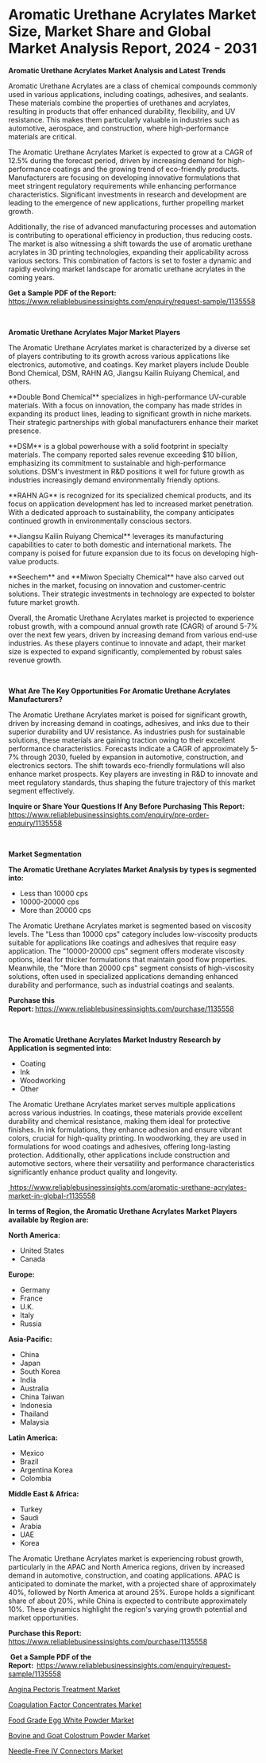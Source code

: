 <p><h1>Aromatic Urethane Acrylates Market Size, Market Share and Global Market Analysis Report, 2024 - 2031</h1></p><p><strong>Aromatic Urethane Acrylates Market Analysis and Latest Trends</strong></p>
<p><p>Aromatic Urethane Acrylates are a class of chemical compounds commonly used in various applications, including coatings, adhesives, and sealants. These materials combine the properties of urethanes and acrylates, resulting in products that offer enhanced durability, flexibility, and UV resistance. This makes them particularly valuable in industries such as automotive, aerospace, and construction, where high-performance materials are critical.</p><p>The Aromatic Urethane Acrylates Market is expected to grow at a CAGR of 12.5% during the forecast period, driven by increasing demand for high-performance coatings and the growing trend of eco-friendly products. Manufacturers are focusing on developing innovative formulations that meet stringent regulatory requirements while enhancing performance characteristics. Significant investments in research and development are leading to the emergence of new applications, further propelling market growth.</p><p>Additionally, the rise of advanced manufacturing processes and automation is contributing to operational efficiency in production, thus reducing costs. The market is also witnessing a shift towards the use of aromatic urethane acrylates in 3D printing technologies, expanding their applicability across various sectors. This combination of factors is set to foster a dynamic and rapidly evolving market landscape for aromatic urethane acrylates in the coming years.</p></p>
<p><strong>Get a Sample PDF of the Report:&nbsp;</strong> <a href="https://www.reliablebusinessinsights.com/enquiry/request-sample/1135558?utm_campaign=904&utm_medium=2&utm_source=Github&utm_content=ia&utm_term=20122024&utm_id=aromatic-urethane-acrylates">https://www.reliablebusinessinsights.com/enquiry/request-sample/1135558</a></p>
<p>&nbsp;</p>
<p><strong>Aromatic Urethane Acrylates Major Market Players</strong></p>
<p><p>The Aromatic Urethane Acrylates market is characterized by a diverse set of players contributing to its growth across various applications like electronics, automotive, and coatings. Key market players include Double Bond Chemical, DSM, RAHN AG, Jiangsu Kailin Ruiyang Chemical, and others.</p><p>**Double Bond Chemical** specializes in high-performance UV-curable materials. With a focus on innovation, the company has made strides in expanding its product lines, leading to significant growth in niche markets. Their strategic partnerships with global manufacturers enhance their market presence.</p><p>**DSM** is a global powerhouse with a solid footprint in specialty materials. The company reported sales revenue exceeding $10 billion, emphasizing its commitment to sustainable and high-performance solutions. DSM's investment in R&D positions it well for future growth as industries increasingly demand environmentally friendly options.</p><p>**RAHN AG** is recognized for its specialized chemical products, and its focus on application development has led to increased market penetration. With a dedicated approach to sustainability, the company anticipates continued growth in environmentally conscious sectors.</p><p>**Jiangsu Kailin Ruiyang Chemical** leverages its manufacturing capabilities to cater to both domestic and international markets. The company is poised for future expansion due to its focus on developing high-value products.</p><p>**Seechem** and **Miwon Specialty Chemical** have also carved out niches in the market, focusing on innovation and customer-centric solutions. Their strategic investments in technology are expected to bolster future market growth.</p><p>Overall, the Aromatic Urethane Acrylates market is projected to experience robust growth, with a compound annual growth rate (CAGR) of around 5-7% over the next few years, driven by increasing demand from various end-use industries. As these players continue to innovate and adapt, their market size is expected to expand significantly, complemented by robust sales revenue growth.</p></p>
<p>&nbsp;</p>
<p><strong>What Are The Key Opportunities For Aromatic Urethane Acrylates Manufacturers?</strong></p>
<p><p>The Aromatic Urethane Acrylates market is poised for significant growth, driven by increasing demand in coatings, adhesives, and inks due to their superior durability and UV resistance. As industries push for sustainable solutions, these materials are gaining traction owing to their excellent performance characteristics. Forecasts indicate a CAGR of approximately 5-7% through 2030, fueled by expansion in automotive, construction, and electronics sectors. The shift towards eco-friendly formulations will also enhance market prospects. Key players are investing in R&D to innovate and meet regulatory standards, thus shaping the future trajectory of this market segment effectively.</p></p>
<p><strong>Inquire or Share Your Questions If Any Before Purchasing This Report:</strong> <a href="https://www.reliablebusinessinsights.com/enquiry/pre-order-enquiry/1135558?utm_campaign=904&utm_medium=2&utm_source=Github&utm_content=ia&utm_term=20122024&utm_id=aromatic-urethane-acrylates">https://www.reliablebusinessinsights.com/enquiry/pre-order-enquiry/1135558</a></p>
<p>&nbsp;</p>
<p><strong>Market Segmentation</strong></p>
<p><strong>The Aromatic Urethane Acrylates Market Analysis by types is segmented into:</strong></p>
<p><ul><li>Less than 10000 cps</li><li>10000-20000 cps</li><li>More than 20000 cps</li></ul></p>
<p><p>The Aromatic Urethane Acrylates market is segmented based on viscosity levels. The "Less than 10000 cps" category includes low-viscosity products suitable for applications like coatings and adhesives that require easy application. The "10000-20000 cps" segment offers moderate viscosity options, ideal for thicker formulations that maintain good flow properties. Meanwhile, the "More than 20000 cps" segment consists of high-viscosity solutions, often used in specialized applications demanding enhanced durability and performance, such as industrial coatings and sealants.</p></p>
<p><strong>Purchase this Report:&nbsp;</strong><a href="https://www.reliablebusinessinsights.com/purchase/1135558?utm_campaign=904&utm_medium=2&utm_source=Github&utm_content=ia&utm_term=20122024&utm_id=aromatic-urethane-acrylates">https://www.reliablebusinessinsights.com/purchase/1135558</a></p>
<p>&nbsp;</p>
<p><strong>The Aromatic Urethane Acrylates Market Industry Research by Application is segmented into:</strong></p>
<p><ul><li>Coating</li><li>Ink</li><li>Woodworking</li><li>Other</li></ul></p>
<p><p>The Aromatic Urethane Acrylates market serves multiple applications across various industries. In coatings, these materials provide excellent durability and chemical resistance, making them ideal for protective finishes. In ink formulations, they enhance adhesion and ensure vibrant colors, crucial for high-quality printing. In woodworking, they are used in formulations for wood coatings and adhesives, offering long-lasting protection. Additionally, other applications include construction and automotive sectors, where their versatility and performance characteristics significantly enhance product quality and longevity.</p></p>
<p><a href="https://www.reliablebusinessinsights.com/aromatic-urethane-acrylates-market-in-global-r1135558?utm_campaign=904&utm_medium=2&utm_source=Github&utm_content=ia&utm_term=20122024&utm_id=aromatic-urethane-acrylates">&nbsp;https://www.reliablebusinessinsights.com/aromatic-urethane-acrylates-market-in-global-r1135558</a></p>
<p><strong>In terms of Region, the Aromatic Urethane Acrylates Market Players available by Region are:</strong></p>
<p>
    <p> <strong> North America: </strong>
        <ul>
            <li>United States</li>
            <li>Canada</li>
        </ul>
        </p> 
    <p> <strong> Europe: </strong>
        <ul>
            <li>Germany</li>
            <li>France</li>
            <li>U.K.</li>
            <li>Italy</li>
            <li>Russia</li>
        </ul>
        </p> 
    <p> <strong> Asia-Pacific: </strong>
        <ul>
            <li>China</li>
            <li>Japan</li>
            <li>South Korea</li>
            <li>India</li>
            <li>Australia</li>
            <li>China Taiwan</li>
            <li>Indonesia</li>
            <li>Thailand</li>
            <li>Malaysia</li>
        </ul>
        </p> 
    <p> <strong> Latin America: </strong>
        <ul>
            <li>Mexico</li>
            <li>Brazil</li>
            <li>Argentina Korea</li>
            <li>Colombia</li>
        </ul>
        </p> 
    <p> <strong> Middle East & Africa: </strong>
        <ul>
            <li>Turkey</li>
            <li>Saudi</li>
            <li>Arabia</li>
            <li>UAE</li>
            <li>Korea</li>
        </ul>
    </p>
    </p>
<p><p>The Aromatic Urethane Acrylates market is experiencing robust growth, particularly in the APAC and North America regions, driven by increased demand in automotive, construction, and coating applications. APAC is anticipated to dominate the market, with a projected share of approximately 40%, followed by North America at around 25%. Europe holds a significant share of about 20%, while China is expected to contribute approximately 10%. These dynamics highlight the region's varying growth potential and market opportunities.</p></p>
<p><strong>Purchase this Report: </strong><a href="https://www.reliablebusinessinsights.com/purchase/1135558?utm_campaign=904&utm_medium=2&utm_source=Github&utm_content=ia&utm_term=20122024&utm_id=aromatic-urethane-acrylates">https://www.reliablebusinessinsights.com/purchase/1135558</a></p>
<p>&nbsp;<strong>Get a Sample PDF of the Report:&nbsp;&nbsp;</strong><a href="https://www.reliablebusinessinsights.com/enquiry/request-sample/1135558?utm_campaign=904&utm_medium=2&utm_source=Github&utm_content=ia&utm_term=20122024&utm_id=aromatic-urethane-acrylates">https://www.reliablebusinessinsights.com/enquiry/request-sample/1135558</a></p>
<p><strong></strong></p>
<p><p><a href="https://www.linkedin.com/pulse/future-trends-angina-pectoris-treatment-market-2024-2031-jflmc?utm_campaign=904&utm_medium=2&utm_source=Github&utm_content=ia&utm_term=20122024&utm_id=aromatic-urethane-acrylates">Angina Pectoris Treatment Market</a></p><p><a href="https://www.linkedin.com/pulse/global-coagulation-factor-concentrates-market-trends-applications-k8dje?utm_campaign=904&utm_medium=2&utm_source=Github&utm_content=ia&utm_term=20122024&utm_id=aromatic-urethane-acrylates">Coagulation Factor Concentrates Market</a></p><p><a href="https://github.com/hammelximalschid/Market-Research-Report-List-1/blob/main/food-grade-egg-white-powder-market.md?utm_campaign=904&utm_medium=2&utm_source=Github&utm_content=ia&utm_term=20122024&utm_id=aromatic-urethane-acrylates">Food Grade Egg White Powder Market</a></p><p><a href="https://github.com/antonioc6hal/Market-Research-Report-List-1/blob/main/bovine-and-goat-colostrum-powder-market.md?utm_campaign=904&utm_medium=2&utm_source=Github&utm_content=ia&utm_term=20122024&utm_id=aromatic-urethane-acrylates">Bovine and Goat Colostrum Powder Market</a></p><p><a href="https://www.linkedin.com/pulse/in-depth-analysis-needle-free-iv-connectors-market-trends-ucxbc?utm_campaign=904&utm_medium=2&utm_source=Github&utm_content=ia&utm_term=20122024&utm_id=aromatic-urethane-acrylates">Needle-Free IV Connectors Market</a></p></p>
